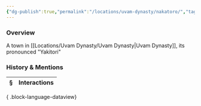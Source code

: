```yaml
---
{"dg-publish":true,"permalink":"/locations/uvam-dynasty/nakatoro/","tags":["Undiscovered"],"updated":"2025-06-11T21:53:41.670+01:00"}
---
```


### Overview
A town in [[Locations/Uvam Dynasty/Uvam Dynasty\|Uvam Dynasty]], its pronounced "Yakitori"

### History & Mentions
| § | Interactions |
| - | ------------ |

{ .block-language-dataview}